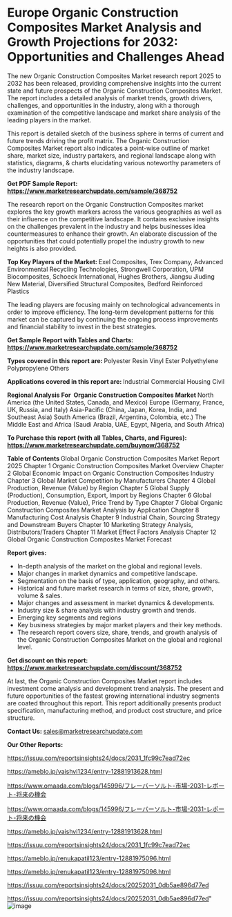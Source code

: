 # Europe Organic Construction Composites Market Analysis and Growth Projections for 2032: Opportunities and Challenges Ahead

The new Organic Construction Composites Market research report 2025 to 2032 has been released, providing comprehensive insights into the current state and future prospects of the Organic Construction Composites Market. The report includes a detailed analysis of market trends, growth drivers, challenges, and opportunities in the industry, along with a thorough examination of the competitive landscape and market share analysis of the leading players in the market.

This report is detailed sketch of the business sphere in terms of current and future trends driving the profit matrix. The Organic Construction Composites Market report also indicates a point-wise outline of market share, market size, industry partakers, and regional landscape along with statistics, diagrams, &amp; charts elucidating various noteworthy parameters of the industry landscape.

<strong><b>Get PDF Sample Report: <a href=https://www.marketresearchupdate.com/sample/368752>https://www.marketresearchupdate.com/sample/368752</a></b></strong>

The research report on the Organic Construction Composites market explores the key growth markers across the various geographies as well as their influence on the competitive landscape. It contains exclusive insights on the challenges prevalent in the industry and helps businesses idea countermeasures to enhance their growth. An elaborate discussion of the opportunities that could potentially propel the industry growth to new heights is also provided.

<strong><b>Top Key Players of the Market:
</b></strong>Exel Composites, Trex Company, Advanced Environmental Recycling Technologies, Strongwell Corporation, UPM Biocomposites, Schoeck International, Hughes Brothers, Jiangsu Jiuding New Material, Diversified Structural Composites, Bedford Reinforced Plastics<strong><b>
</b></strong>

The leading players are focusing mainly on technological advancements in order to improve efficiency. The long-term development patterns for this market can be captured by continuing the ongoing process improvements and financial stability to invest in the best strategies.

<strong><b>Get Sample Report with Tables and Charts: <a href=https://www.marketresearchupdate.com/sample/368752>https://www.marketresearchupdate.com/sample/368752</a></b></strong>

<strong><b>Types covered in this report are:
</b></strong>Polyester Resin
Vinyl Ester
Polyethylene
Polypropylene
Others<strong><b>
</b></strong>

<strong><b>Applications covered in this report are:
</b></strong>Industrial
Commercial
Housing
Civil<strong><b>
</b></strong>

<strong><b>Regional Analysis For  Organic Construction Composites Market</b></strong><strong><b>
</b></strong>North America (the United States, Canada, and Mexico)
Europe (Germany, France, UK, Russia, and Italy)
Asia-Pacific (China, Japan, Korea, India, and Southeast Asia)
South America (Brazil, Argentina, Colombia, etc.)
The Middle East and Africa (Saudi Arabia, UAE, Egypt, Nigeria, and South Africa)

<strong><b>To Purchase this report (with all Tables, Charts, and Figures): <a href=https://www.marketresearchupdate.com/buynow/368752>https://www.marketresearchupdate.com/buynow/368752</a></b></strong>

<strong><b>Table of Contents</b></strong><strong><b>
</b></strong>Global Organic Construction Composites Market Report 2025
Chapter 1 Organic Construction Composites Market Overview
Chapter 2 Global Economic Impact on Organic Construction Composites Industry
Chapter 3 Global Market Competition by Manufacturers
Chapter 4 Global Production, Revenue (Value) by Region
Chapter 5 Global Supply (Production), Consumption, Export, Import by Regions
Chapter 6 Global Production, Revenue (Value), Price Trend by Type
Chapter 7 Global Organic Construction Composites Market Analysis by Application
Chapter 8 Manufacturing Cost Analysis
Chapter 9 Industrial Chain, Sourcing Strategy and Downstream Buyers
Chapter 10 Marketing Strategy Analysis, Distributors/Traders
Chapter 11 Market Effect Factors Analysis
Chapter 12 Global Organic Construction Composites Market Forecast

<strong><b>Report gives:</b></strong>

- In-depth analysis of the market on the global and regional levels.
- Major changes in market dynamics and competitive landscape.
- Segmentation on the basis of type, application, geography, and others.
- Historical and future market research in terms of size, share, growth, volume &amp; sales.
- Major changes and assessment in market dynamics &amp; developments.
- Industry size &amp; share analysis with industry growth and trends.
- Emerging key segments and regions
- Key business strategies by major market players and their key methods.
- The research report covers size, share, trends, and growth analysis of the Organic Construction Composites Market on the global and regional level.

<strong><b>Get discount on this report: <a href=https://www.marketresearchupdate.com/discount/368752>https://www.marketresearchupdate.com/discount/368752</a></b></strong>

At last, the Organic Construction Composites Market report includes investment come analysis and development trend analysis. The present and future opportunities of the fastest growing international industry segments are coated throughout this report. This report additionally presents product specification, manufacturing method, and product cost structure, and price structure.

<strong><b>Contact Us:
</b></strong>sales@marketresearchupdate.com

<strong>Our Other Reports:</strong>

<a href=https://issuu.com/reportsinsights24/docs/2031_1fc99c7ead72ec>https://issuu.com/reportsinsights24/docs/2031_1fc99c7ead72ec</a>

<a href=https://ameblo.jp/vaishvi1234/entry-12881913628.html>https://ameblo.jp/vaishvi1234/entry-12881913628.html</a>

<a href=https://www.omaada.com/blogs/145996/フレーバーソルト-市場-2031-レポート-将来の機会>https://www.omaada.com/blogs/145996/フレーバーソルト-市場-2031-レポート-将来の機会</a>

<a href=https://www.omaada.com/blogs/145996/フレーバーソルト-市場-2031-レポート-将来の機会>https://www.omaada.com/blogs/145996/フレーバーソルト-市場-2031-レポート-将来の機会</a>

<a href=https://ameblo.jp/vaishvi1234/entry-12881913628.html>https://ameblo.jp/vaishvi1234/entry-12881913628.html</a>

<a href=https://issuu.com/reportsinsights24/docs/2031_1fc99c7ead72ec>https://issuu.com/reportsinsights24/docs/2031_1fc99c7ead72ec</a>

<a href=https://ameblo.jp/renukapatil123/entry-12881975096.html>https://ameblo.jp/renukapatil123/entry-12881975096.html</a>

<a href=https://ameblo.jp/renukapatil123/entry-12881975096.html>https://ameblo.jp/renukapatil123/entry-12881975096.html</a>

<a href=https://issuu.com/reportsinsights24/docs/20252031_0db5ae896d77ed>https://issuu.com/reportsinsights24/docs/20252031_0db5ae896d77ed</a>

<a href=https://issuu.com/reportsinsights24/docs/20252031_0db5ae896d77ed>https://issuu.com/reportsinsights24/docs/20252031_0db5ae896d77ed</a>"
![image](https://github.com/user-attachments/assets/3fed29c9-9360-4c00-b29e-c30c8b29afe6)
